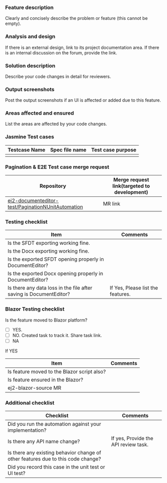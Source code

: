 ### Feature description

Clearly and concisely describe the problem or feature (this cannot be empty).

### Analysis and design

If there is an external design, link to its project documentation area.
If there is an internal discussion on the forum, provide the link.

### Solution description

Describe your code changes in detail for reviewers.

### Output screenshots

Post the output screenshots if an UI is affected or added due to this feature.

### Areas affected and ensured

List the areas are affected by your code changes.

### Jasmine Test cases

| Testcase Name | Spec file name | Test case purpose |
| --------------|----------------|-------------------|
| | | |

### Pagination & E2E Test case merge request

| Repository | Merge request link(targeted to development) |
| --------------|-----------|
| [ej2-documenteditor-test/PaginationNUnitAutomation](https://gitlab.syncfusion.com/essential-studio/ej2-documenteditor-test/tree/development/PaginationNUnitAutomation) | MR link |

### Testing checklist
| Item | Comments |
| --------------|----------------|
| Is the SFDT exporting working fine. | |
| Is the Docx exporting working fine. | |
| Is the exported SFDT opening properly in DocumentEditor? | |
| Is the exported Docx opening properly in DocumentEditor? | |
| Is there any data loss in the file after saving is DocumentEditor?| If Yes, Please list the features. |

### Blazor Testing checklist
Is the feature moved to Blazor platform?
* [ ]  YES.
* [ ]  NO. Created task to track it. Share task link. 
* [ ]  NA

If YES

| Item | Comments |
| --------------|----------------|
| Is feature moved to the Blazor script also? | |
| Is feature ensured in the Blazor? | |
| ej2-blazor-source MR |<MR Link> |

### Additional checklist
| Checklist | Comments |
| ------------|-------|
| Did you run the automation against your implementation? ||
| Is there any API name change? | If yes, Provide the API review task. |
| Is there any existing behavior change of other features due to this code change?||
| Did you record this case in the unit test or UI test?||